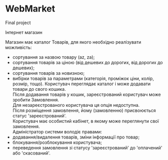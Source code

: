# WebMarket
Final project

Інтернет магазин

Магазин має каталог Товарів, для якого необхідно реалізувати можливість:
- сортування за назвою товару (az, za);
- сортування товарів за ціною (від дешевих до дорогих, від дорогих до дешевих);
- сортування товарів за новизною;
- вибірки товарів за параметрами (категорія, проміжок ціни, колір, розмір, тощо).
Користувач переглядає каталог і може додавати товари до свого кошика.  
Після додавання товарів у кошик, зареєстрований користувач може зробити Замовлення.  
Для незареєстрованого користувача ця опція недоступна.  
Після розміщення замовлення, йому (замовленню) присвоюється статус 'зареєстрований'.  
Користувач має особистий кабінет, в якому може переглянути свої замовлення.  
Адміністратор системи володіє правами:
- додавання/видалення товарів, зміни інформації про товар;
- блокування/розблокування користувача;
- переведення замовлення зі статусу 'зареєстрований' до 'оплачений' або 'скасований'.

